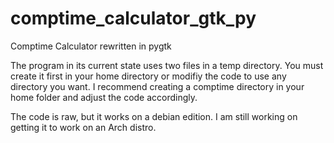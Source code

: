 # comptime_calculator_gtk_py
Comptime Calculator rewritten in pygtk

The program in its current state uses two files in a temp directory.  You must create it first in your home directory or modifiy the code
to use any directory you want.  I recommend creating a comptime directory in your home folder and adjust the code accordingly.

The code is raw, but it works on a debian edition.  I am still working on getting it to work on an Arch distro.  
